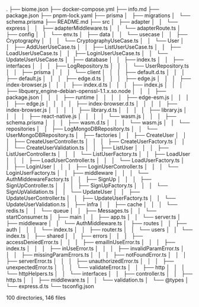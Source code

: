 .
├── biome.json
├── docker-compose.yml
├── info.md
├── package.json
├── pnpm-lock.yaml
├── prisma
│   ├── migrations
│   └── schema.prisma
├── README.md
├── src
│   ├── adapter
│   │   └── express
│   │       ├── adapterMiddleware.ts
│   │       └── adapterRoute.ts
│   ├── config
│   │   └── env.ts
│   ├── data
│   │   └── usecase
│   │       ├── Cryptography
│   │       │   └── CryptographyUseCase.ts
│   │       └── User
│   │           ├── AddUserUseCase.ts
│   │           ├── ListUserUseCase.ts
│   │           ├── LoadUserUseCase.ts
│   │           ├── LoginUserUseCase.ts
│   │           └── UpdateUserUseCase.ts
│   ├── database
│   │   ├── index.ts
│   │   ├── interfaces
│   │   │   ├── LogRepository.ts
│   │   │   └── UserRepository.ts
│   │   ├── prisma
│   │   │   └── client
│   │   │       ├── default.d.ts
│   │   │       ├── default.js
│   │   │       ├── edge.d.ts
│   │   │       ├── edge.js
│   │   │       ├── index-browser.js
│   │   │       ├── index.d.ts
│   │   │       ├── index.js
│   │   │       ├── libquery_engine-debian-openssl-1.1.x.so.node
│   │   │       ├── package.json
│   │   │       ├── runtime
│   │   │       │   ├── edge-esm.js
│   │   │       │   ├── edge.js
│   │   │       │   ├── index-browser.d.ts
│   │   │       │   ├── index-browser.js
│   │   │       │   ├── library.d.ts
│   │   │       │   ├── library.js
│   │   │       │   ├── react-native.js
│   │   │       │   └── wasm.js
│   │   │       ├── schema.prisma
│   │   │       ├── wasm.d.ts
│   │   │       └── wasm.js
│   │   └── repositories
│   │       ├── LogMongoDBRepository.ts
│   │       └── UserMongoDBRepository.ts
│   ├── factories
│   │   ├── CreateUser
│   │   │   ├── CreateUserController.ts
│   │   │   ├── CreateUserFactory.ts
│   │   │   └── CreateUserValidation.ts
│   │   ├── ListUser
│   │   │   ├── ListUserController.ts
│   │   │   └── ListUserFactory.ts
│   │   ├── LoadUser
│   │   │   ├── LoadUserController.ts
│   │   │   └── LoadUserFactory.ts
│   │   ├── LoginUser
│   │   │   ├── LoginUserController.ts
│   │   │   └── LoginUserFactory.ts
│   │   ├── middleware
│   │   │   └── AuthMiddewareFactory.ts
│   │   ├── SignUp
│   │   │   ├── SignUpController.ts
│   │   │   ├── SignUpFactory.ts
│   │   │   └── SignUpValidation.ts
│   │   └── UpdateUser
│   │       ├── UpdateUserController.ts
│   │       ├── UpdateUserFactory.ts
│   │       └── UpdateUserValidation.ts
│   ├── infra
│   │   ├── cache
│   │   │   └── redis.ts
│   │   └── queue
│   │       ├── Messages.ts
│   │       └── startConsumer.ts
│   ├── main
│   │   ├── app.ts
│   │   └── server.ts
│   ├── middleware
│   │   └── AuthMiddleware.ts
│   ├── routes
│   │   ├── auth
│   │   │   └── index.ts
│   │   ├── router.ts
│   │   └── users
│   │       └── index.ts
│   ├── shared
│   │   ├── errors
│   │   │   ├── accessDeniedError.ts
│   │   │   ├── emailInUseError.ts
│   │   │   ├── index.ts
│   │   │   ├── inUseError.ts
│   │   │   ├── invalidParamError.ts
│   │   │   ├── missingParamErrors.ts
│   │   │   ├── notFoundError.ts
│   │   │   ├── serverError.ts
│   │   │   ├── unauthorizedError.ts
│   │   │   ├── unexpectedError.ts
│   │   │   └── validateError.ts
│   │   ├── http
│   │   │   └── httpHelpers.ts
│   │   └── interfaces
│   │       ├── controller.ts
│   │       ├── http.ts
│   │       ├── middleware.ts
│   │       └── validation.ts
│   └── @types
│       └── express.d.ts
└── tsconfig.json

100 directories, 146 files
